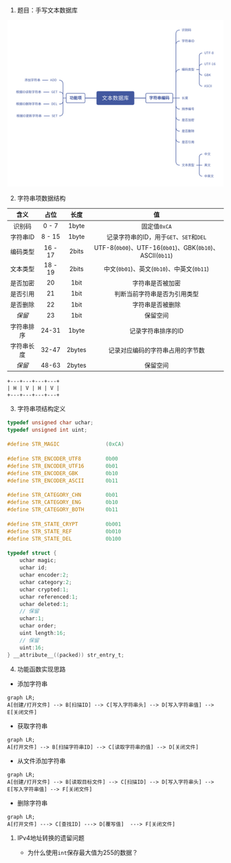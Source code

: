 1. 题目：手写文本数据库

![文本数据库](%E6%96%87%E6%9C%AC%E6%95%B0%E6%8D%AE%E5%BA%93.png)

2. 字符串项数据结构

| 含义 | 占位 | 长度 | 值 |
|:---:|:---:|:---:|:---:|
| 识别码 | 0 - 7 | 1byte | 固定值`0xCA` |
| 字符串ID | 8 - 15 | 1byte | 记录字符串的ID，用于`GET`、`SET`和`DEL` |
| 编码类型 | 16 - 17 | 2bits | UTF-8(`0b00`)、UTF-16(`0b01`)、GBK(`0b10`)、ASCII(`0b11`) |
| 文本类型 | 18 - 19 | 2bits | 中文(`0b01`)、英文(`0b10`)、中英文(`0b11`) |
| 是否加密 | 20 | 1bit | 字符串是否被加密 |
| 是否引用 | 21 | 1bit | 判断当前字符串是否为引用类型 |
| 是否删除 | 22 | 1bit | 字符串是否被删除 |
| *保留* | 23 | 1bit | 保留空间 |
| 字符串排序 | 24-31 | 1byte | 记录字符串排序的ID |
| 字符串长度 | 32-47 | 2bytes | 记录对应编码的字符串占用的字节数 |
| *保留* | 48-63 | 2bytes | 保留空间 |

```shell
+---+---+---+---+
| H | V | H | V |
+---+---+---+---+
```

3. 字符串项结构定义

```c
typedef unsigned char uchar;
typedef unsigned int uint;

#define STR_MAGIC               (0xCA)

#define STR_ENCODER_UTF8        0b00
#define STR_ENCODER_UTF16       0b01
#define STR_ENCODER_GBK         0b10
#define STR_ENCODER_ASCII       0b11

#define STR_CATEGORY_CHN        0b01
#define STR_CATEGORY_ENG        0b10
#define STR_CATEGORY_BOTH       0b11

#define STR_STATE_CRYPT         0b001
#define STR_STATE_REF           0b010
#define STR_STATE_DEL           0b100

typedef struct {
    uchar magic;
    uchar id;
    uchar encoder:2;
    uchar category:2;
    uchar crypted:1;
    uchar referenced:1;
    uchar deleted:1;
    // 保留
    uchar:1;
    uchar order;
    uint length:16;
    // 保留
    uint:16;
} __attribute__((packed)) str_entry_t;
```

4. 功能函数实现思路

+ 添加字符串

```mermaid
graph LR;
A[创建/打开文件] --> B[扫描ID] --> C[写入字符串头] --> D[写入字符串值] --> E[关闭文件]
```

+ 获取字符串
```mermaid
graph LR;
A[打开文件] --> B[扫描字符串ID] --> C[读取字符串的值] --> D[关闭文件]
```

+ 从文件添加字符串

```mermaid
graph LR;
A[创建/打开文件] --> B[读取目标文件] --> C[扫描ID] --> D[写入字符串头] --> E[写入字符串值] --> F[关闭文件]
```

+ 删除字符串

```mermaid
graph LR;
A[打开文件] ---> C[查找ID] ---> D[覆写值]  ---> F[关闭文件]
```

1. IPv4地址转换的遗留问题

    + 为什么使用`int`保存最大值为255的数据？